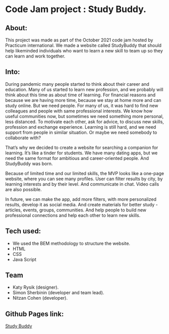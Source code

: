 # Code Jam project : Study Buddy.

## About:
This project was made as part of the October 2021 code jam hosted by Practicum international.
We made a website called StudyBuddy that should help likeminded individuals who want to learn a new skill to team up so they can learn and work together.

## Into:
During pandemic many people started to think about their career and education. Many of us started to learn new profession, and we probably will think about this time as about time of learning. For financial reasons and because we are having more time, because we stay at home more and can study online.
But we need people. For many of us, it was hard to find new colleagues and people with same professional interests. We know how useful communities now, but sometimes we need something more personal, less distanced. To motivate each other, ask for advice, to discuss new skills, profession and exchange experience. Learning is still hard, and we need support from people in similar situation. Or maybe we need somebody to collaborate with?

That’s why we decided to create a website for searching a companion for learning. It’s like a tinder for students. We have many dating apps, but we need the same format for ambitious and career-oriented people.
And StudyBuddy was born.

Because of limited time and our limited skills, the MVP looks like a one-page website, where you can see many profiles. User can filter results by city, by learning interests and by their level. And communicate in chat. Video calls are also possible.

In future, we can make the app, add more filters, with more personalized results, develop it as social media. And create materials for better study - articles, events, groups, communities. And help people to build new professional connections and help each other to learn new skills.

## Tech used:
* We used the BEM methodology to structure the website.
* HTML
* CSS
* Java Script

## Team
* Katy Rysik (designer).
* Simon Sherbinin (developer and team lead).
* Nitzan Cohen (developer).

## Github Pages link:
[Study Buddy](https://nitzanc07.github.io/Code-Jam_Good-enough-technologies/)
